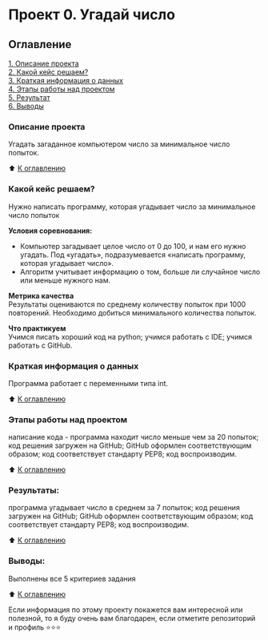 # Проект 0. Угадай число

## Оглавление  
[1. Описание проекта](#Описание-проекта)  
[2. Какой кейс решаем?](#Какой-кейс-решаем)  
[3. Краткая информация о данных](#Краткая-информация-о-данных)  
[4. Этапы работы над проектом](#Этапы-работы-над-проектом)  
[5. Результат](#Результат)    
[6. Выводы](#Выводы) 

### Описание проекта    
Угадать загаданное компьютером число за минимальное число попыток.

:arrow_up: [К оглавлению](#Оглавление)


### Какой кейс решаем?    
Нужно написать программу, которая угадывает число за минимальное число попыток

**Условия соревнования:**  
- Компьютер загадывает целое число от 0 до 100, и нам его нужно угадать. Под «угадать», подразумевается «написать программу, которая угадывает число».
- Алгоритм учитывает информацию о том, больше ли случайное число или меньше нужного нам.

**Метрика качества**     
Результаты оцениваются по среднему количеству попыток при 1000 повторений. Необходимо добиться минимального количества попыток.

**Что практикуем**     
Учимся писать хороший код на python;
учимся работать с IDE;
учимся работать с GitHub.


### Краткая информация о данных
Программа работает с переменными типа int.
  
:arrow_up: [К оглавлению](#Оглавление)


### Этапы работы над проектом  
написание кода - программа находит число меньше чем за 20 попыток;
код решения загружен на GitHub;
GitHub оформлен соответствующим образом;
код соответствует стандарту PEP8;
код воспроизводим.

:arrow_up: [К оглавлению](#Оглавление)


### Результаты:  
программа угадывает число в среднем за 7 попыток;
код решения загружен на GitHub;
GitHub оформлен соответствующим образом;
код соответствует стандарту PEP8;
код воспроизводим.

:arrow_up: [К оглавлению](#Оглавление)


### Выводы:  
Выполнены все 5 критериев задания

:arrow_up: [К оглавлению](#Оглавление)


Если информация по этому проекту покажется вам интересной или полезной, то я буду очень вам благодарен, если отметите репозиторий и профиль ⭐️⭐️⭐️